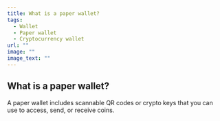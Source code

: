 ```yaml
---
title: What is a paper wallet?
tags:
  - Wallet
  - Paper wallet
  - Cryptocurrency wallet
url: ""
image: ""
image_text: ""
---
```


## What is a paper wallet?

A paper wallet includes scannable QR codes or crypto keys that you can use to access, send, or receive coins.
